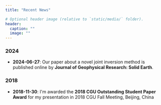 ```yaml
---
title: "Recent News"

# Optional header image (relative to `static/media/` folder).
header:
  caption: ""
  image: ""
---
```


### 2024

- **2024-06-27**:
  Our paper about a novel joint inversion method is published online
  by **Journal of Geophysical Research: Solid Earth**.

### 2018
- **2018-11-30**:
  I'm awarded the **2018 CGU Outstanding Student Paper Award** for my presentation in 2018 CGU Fall Meeting, Beijing, China
